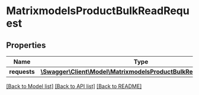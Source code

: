 # MatrixmodelsProductBulkReadRequest

## Properties
Name | Type | Description | Notes
------------ | ------------- | ------------- | -------------
**requests** | [**\Swagger\Client\Model\MatrixmodelsProductBulkReadRequestItem[]**](MatrixmodelsProductBulkReadRequestItem.md) |  | [optional] 

[[Back to Model list]](../README.md#documentation-for-models) [[Back to API list]](../README.md#documentation-for-api-endpoints) [[Back to README]](../README.md)


